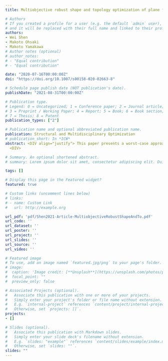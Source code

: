 ```yaml
---
title: Multiobjective robust shape and topology optimization of plane frames using order statistics

# Authors
# If you created a profile for a user (e.g. the default `admin` user), write the username (folder name) here 
# and it will be replaced with their full name and linked to their profile.
authors:
- Wei Shen
- Makoto Ohsaki
- Makoto Yamakawa
# Author notes (optional)
# author_notes:
# - "Equal contribution"
# - "Equal contribution"

date: "2020-07-16T00:00:00Z"
doi: "https://doi.org/10.1007/s00158-020-02663-8"

# Schedule page publish date (NOT publication's date).
publishDate: "2021-08-31T00:00:00Z"

# Publication type.
# Legend: 0 = Uncategorized; 1 = Conference paper; 2 = Journal article;
# 3 = Preprint / Working Paper; 4 = Report; 5 = Book; 6 = Book section;
# 7 = Thesis; 8 = Patent
publication_types: ["2"]

# Publication name and optional abbreviated publication name.
publication: Structural and Multidisciplinary Optimization
# publication_short: In *ICW*
abstract: <DIV align="justify"> This paper presents a worst-case approach to robust optimization of plane frame structures under variation in uncertain parameters. The optimization procedure is first implemented without considering uncertainty, resulting in an optimal structure that may be unstable without bending stiffness. Based on such optimal solution, we then take variation in uncertain parameters into consideration and estimate the quantile response or trimmed mean of order statistics, where the quantile response is used as a relaxation of worst value of structural response. In order to obtain robust optimal solutions at various robustness levels, a multiobjective optimization problem is formulated and solved to simultaneously minimize the several order statistics or trimmed means with different orders. It is demonstrated in the numerical examples that the optimal distribution ofcross-sectional areas of elements vary with the change of robustness level, and the convergence by using trimmed mean as estimation of quantile response is better than that of the simple order statistics.
  <DIV>

# Summary. An optional shortened abstract.
# summary: Lorem ipsum dolor sit amet, consectetur adipiscing elit. Duis posuere tellus ac convallis placerat. Proin tincidunt magna sed ex sollicitudin condimentum.

tags: []

# Display this page in the Featured widget?
featured: true

# Custom links (uncomment lines below)
# links:
# - name: Custom Link
#   url: http://example.org

url_pdf: 'pdf/Shen2021-Article-MultiobjectiveRobustShapeAndTo.pdf'
url_code: ''
url_dataset: ''
url_poster: ''
url_project: ''
url_slides: ''
url_source: ''
url_video: ''

# Featured image
# To use, add an image named `featured.jpg/png` to your page's folder. 
# image:
#  caption: 'Image credit: [**Unsplash**](https://unsplash.com/photos/pLCdAaMFLTE)'
#  focal_point: ""
#  preview_only: false

# Associated Projects (optional).
#   Associate this publication with one or more of your projects.
#   Simply enter your project's folder or file name without extension.
#   E.g. `internal-project` references `content/project/internal-project/index.md`.
#   Otherwise, set `projects: []`.
projects:
- []

# Slides (optional).
#   Associate this publication with Markdown slides.
#   Simply enter your slide deck's filename without extension.
#   E.g. `slides: "example"` references `content/slides/example/index.md`.
#   Otherwise, set `slides: ""`.
slides: ""
---
```

